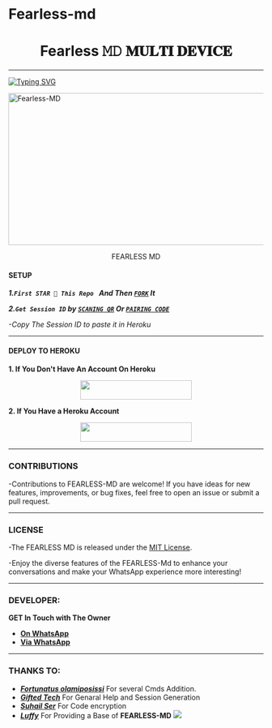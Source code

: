 # Fearless-md<h1 align="center"> Fearless 𝙼𝙳 𝐌𝐔𝐋𝐓𝐈 𝐃𝐄𝐕𝐈𝐂𝐄  </h1>
<p align="center"> 
  
***
  
<a href="https://git.io/typing-svg"><img src="https://readme-typing-svg.demolab.com?font=Black+Ops+One&size=50&pause=1000&color=1BAFBAFF&center=true&width=910&height=100&lines=THANKS FOR CHOOSING FEARLESS;MULTI+DEVICE+WHATSAPP+BOT;CREATED+BY+FEARLESS+BOY;RELEASED+1.4.2024" alt="Typing SVG" /></a>
  </p>
    <img alt="Fearless-MD" width="700" height="300" src="https://telegra.ph/file/f17d47cb3b8b05d019a0c.jpg">
<p align="center">
<p align="center"> FEARLESS MD

#### SETUP 

***1.`First STAR 🌟 This Repo ` And Then [`FORK`](https://github.com/Whatappl/Fearless-md) It***

***2.`Get Session ID` by [`SCANING QR`](https://flash-md-qr-15fb04fdd132.herokuapp.com/) Or [`PAIRING CODE`](https://fearless-dfbwxcivq-whatappls-projects.vercel.app)***

*-Copy The Session ID to paste it in Heroku*

***

#### DEPLOY TO HEROKU 
**1. If You Don't Have An Account On Heroku**
    <br>
<p align="center"><a href="https://signup.heroku.com">
 <img src="https://img.shields.io/badge/Create%20Account%20Now-blue?style=for-the-badge&logo=heroku" width="220" height="38.45"/></a></p>

**2. If You Have a Heroku Account**
    <br>
<p align="center"><a href="https://fearless-md.vercel.app"> <img src="https://img.shields.io/badge/DEPLOY%20NOW-blue?style=for-the-badge&logo=heroku" width="220" height="38.45"/></a></p>


***


### CONTRIBUTIONS 
-Contributions to FEARLESS-MD are welcome! If you have ideas for new features, improvements, or bug fixes, feel free to open an issue or submit a pull request.

***

### LICENSE 
-The FEARLESS MD is released under the [MIT License](https://opensource.org/licenses/MIT).

-Enjoy the diverse features of the FEARLESS-Md  to enhance your conversations and make your WhatsApp experience more interesting!

***
### DEVELOPER:
**GET In Touch with The Owner**
- [**On WhatsApp**](https://wa.me/2348075952205)
- [**Via WhatsApp**](https://wa.me/2349137895820)

***

### THANKS TO:
- [***Fortunatus olamiposissi***](https://github.com/Olamiposissi/Fearless-md) For several Cmds Addition.
- [***Gifted Tech***](https://github.com/giftedtechnexus) For Genaral Help and Session Generation
- [***Suhail Ser***](https://github.com/SuhailTechInfo) For Code encryption 
- [***Luffy***](https://github.com/Luffy2ndAccount) For Providing a Base of **FEARLESS-MD**
<a
href="https://app.koyeb.com/apps/deploy?type=git&repository=https://github.com/Olamiposissi/Fearless-md&branch=main&env[SESSION_ID]&env[OWNER_NUMBER]=2348075952205&env[MONGODB_URI]&&env[OWNER_NAME]=fearless&env[KOYEB_API]&env[PREFIX]=.&env[WAPRESENCE]&env[AUTO_READ_STATUS]=true&env[DISABLE_PM]=false&env[PACK_AUTHER]=whatsapp+bot&env[PACK_NAME]=Fearless ᴛᴇᴄʜ&env[STYLE]=0&env[MODE]=private&env[READ_MESSAGE]=false&env[THEME]=https://telegra.ph/file/f17d47cb3b8b05d019a0c.jpg&env[WARN_COUNT]=3&env[BLOCK_JID]=null&env[TIME_ZONE]=Africa/Dodoma&name=Fearless-tech&env[KOYEB_NAME]=Venocyber-md&env[SUDO]=null&env[THUMB_IMAGE]=https://telegra.ph/file/ecb1a11c450276bf7d396.jpg"><img src="https://img.shields.io/badge/koyeb-033604?style=for-the-badge&logo=koyeb&logoColor=white">
